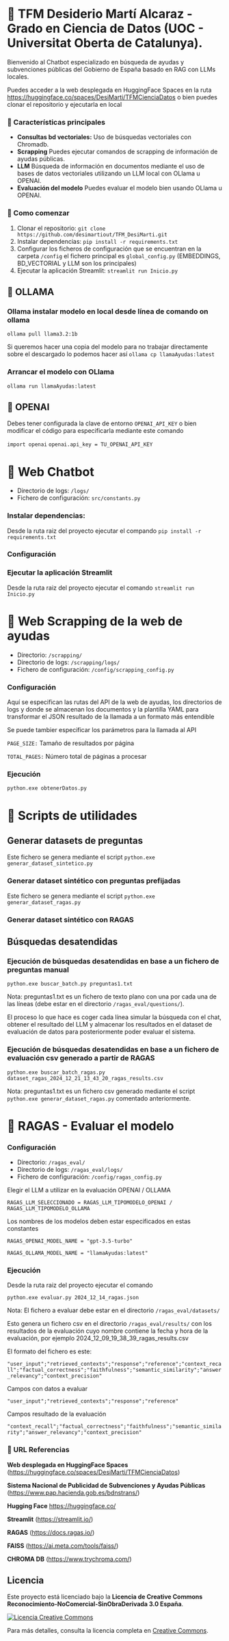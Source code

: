 # 📝 TFM Desiderio Martí Alcaraz - Grado en Ciencia de Datos (UOC - Universitat Oberta de Catalunya).

Bienvenido al Chatbot especializado en búsqueda de ayudas y subvenciones públicas del Gobierno de España basado en RAG con LLMs locales.

Puedes acceder a la web desplegada en HuggingFace Spaces en la ruta https://huggingface.co/spaces/DesiMarti/TFMCienciaDatos o bien puedes clonar el repositorio y ejecutarla en local

### 🌟 Características principales
- **Consultas bd vectoriales:** Uso de búsquedas vectoriales con Chromadb.
- **Scrapping** Puedes ejecutar comandos de scrapping de información de ayudas públicas.
- **LLM** Búsqueda de información en documentos mediante el uso de bases de datos vectoriales utilizando un LLM local con OLlama u OPENAI.
- **Evaluación del modelo** Puedes evaluar el modelo bien usando OLlama u OPENAI.

### 🚀 Como comenzar
1. Clonar el repositorio: `git clone https://github.com/desimartiout/TFM_DesiMarti.git`
2. Instalar dependencias: `pip install -r requirements.txt`
3. Configurar los ficheros de configuración que se encuentran en la carpeta `/config` el fichero principal es `global_config.py` (EMBEDDINGS, BD_VECTORIAL y LLM son los principales)
4. Ejecutar la aplicación Streamlit: `streamlit run Inicio.py`

## 📘 OLLAMA

### Ollama instalar modelo en local desde línea de comando on ollama
`ollama pull llama3.2:1b`

Si queremos hacer una copia del modelo para no trabajar directamente sobre el descargado lo podemos hacer así
`ollama cp llamaAyudas:latest`

### Arrancar el modelo con OLlama
`ollama run llamaAyudas:latest`

## 📘 OPENAI

Debes tener configurada la clave de entorno `OPENAI_API_KEY` o bien modificar el código para especificarla mediante este comando

`import openai`
`openai.api_key = TU_OPENAI_API_KEY`

# 📘 Web Chatbot
- Directorio de logs: `/logs/`
- Fichero de configuración: `src/constants.py`

### Instalar dependencias: 
Desde la ruta raiz del proyecto ejecutar el compando `pip install -r requirements.txt`

### Configuración


### Ejecutar la aplicación Streamlit

Desde la ruta raiz del proyecto ejecutar el comando `streamlit run Inicio.py`

# 📘 Web Scrapping de la web de ayudas
- Directorio: `/scrapping/`
- Directorio de logs: `/scrapping/logs/`
- Fichero de configuración: `/config/scrapping_config.py`

### Configuración
Aquí se especifican las rutas del API de la web de ayudas, los directorios de logs y donde se almacenan los documentos y la plantilla YAML para transformar el JSON resultado de la llamada a un formato más entendible

Se puede tambier especificar los parámetros para la llamada al API

`PAGE_SIZE:` Tamaño de resultados por página

`TOTAL_PAGES:` Número total de páginas a procesar

### Ejecución

`python.exe obtenerDatos.py`

# 📘 Scripts de utilidades

## Generar datasets de preguntas

Este fichero se genera mediante el script `python.exe generar_dataset_sintetico.py`

### Generar dataset sintético con preguntas prefijadas

Este fichero se genera mediante el script `python.exe generar_dataset_ragas.py`

### Generar dataset sintético con RAGAS

## Búsquedas desatendidas

### Ejecución de búsquedas desatendidas en base a un fichero de preguntas manual

`python.exe buscar_batch.py preguntas1.txt`

Nota: preguntas1.txt es un fichero de texto plano con una por cada una de las líneas (debe estar en el directorio `/ragas_eval/questions/`).

El proceso lo que hace es coger cada línea simular la búsqueda con el chat, obtener el resultado del LLM y almacenar los resultados en el dataset de evaluación de datos para posteriormente poder evaluar el sistema.

### Ejecución de búsquedas desatendidas en base a un fichero de evaluación csv generado a partir de RAGAS

`python.exe buscar_batch_ragas.py dataset_ragas_2024_12_21_13_43_20_ragas_results.csv`

Nota: preguntas1.txt es un fichero csv generado mediante el script `python.exe generar_dataset_ragas.py` comentado anteriormente.

# 📘  RAGAS - Evaluar el modelo

### Configuración
- Directorio: `/ragas_eval/`
- Directorio de logs: `/ragas_eval/logs/`
- Fichero de configuración: `/config/ragas_config.py`

Elegir el LLM a utilizar en la evaluación OPENAI / OLLAMA

`RAGAS_LLM_SELECCIONADO = RAGAS_LLM_TIPOMODELO_OPENAI / RAGAS_LLM_TIPOMODELO_OLLAMA`

Los nombres de los modelos deben estar especificados en estas constantes

`RAGAS_OPENAI_MODEL_NAME = "gpt-3.5-turbo"`

`RAGAS_OLLAMA_MODEL_NAME = "llamaAyudas:latest"`

### Ejecución

Desde la ruta raiz del proyecto ejecutar el comando

`python.exe evaluar.py 2024_12_14_ragas.json`

Nota: El fichero a evaluar debe estar en el directorio `/ragas_eval/datasets/`

Esto genera un fichero csv en el directorio `/ragas_eval/results/` con los resultados de la evaluación cuyo nombre contiene la fecha y hora de la evaluación, por ejemplo 2024_12_09_19_38_39_ragas_results.csv

El formato del fichero es este:

`"user_input";"retrieved_contexts";"response";"reference";"context_recall";"factual_correctness";"faithfulness";"semantic_similarity";"answer_relevancy";"context_precision"`

Campos con datos a evaluar 

`"user_input";"retrieved_contexts";"response";"reference"` 

Campos resultado de la evaluación

`"context_recall";"factual_correctness";"faithfulness";"semantic_similarity";"answer_relevancy";"context_precision"`

### 📘 URL Referencias 

**Web desplegada en HuggingFace Spaces** (https://huggingface.co/spaces/DesiMarti/TFMCienciaDatos)

**Sistema Nacional de Publicidad de Subvenciones y Ayudas Públicas** (https://www.pap.hacienda.gob.es/bdnstrans/)

**Hugging Face** https://huggingface.co/

**Streamlit** (https://streamlit.io/)

**RAGAS** (https://docs.ragas.io/)

**FAISS** (https://ai.meta.com/tools/faiss/)

**CHROMA DB** (https://www.trychroma.com/)

## Licencia

Este proyecto está licenciado bajo la **Licencia de Creative Commons Reconocimiento-NoComercial-SinObraDerivada 3.0 España**.

[![Licencia Creative Commons](https://i.creativecommons.org/l/by-nc-nd/3.0/es/88x31.png)](https://creativecommons.org/licenses/by-nc-nd/3.0/es/)

Para más detalles, consulta la licencia completa en [Creative Commons](https://creativecommons.org/licenses/by-nc-nd/3.0/es/).

